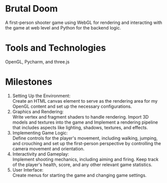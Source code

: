 # Brutal Doom
A first-person shooter game using WebGL for rendering and interacting with the game at web level  and Python for the backend logic.

# Tools and Technologies
OpenGL, Pycharm, and three.js

# Milestones
1. Setting Up the Environment: <br>
Create an HTML canvas element to serve as the rendering area for my OpenGL content and set up the necessary configurations.
2. Graphics and Rendering: <br>
Write vertex and fragment shaders to handle rendering. Import 3D models and textures into the game and Implement a rendering pipeline that includes aspects like lighting, shadows, textures, and effects.
3. Implementing Game Logic: <br>
Define controls for the player's movement, including walking, jumping, and crouching and set up the first-person perspective by controlling the camera movement and orientation.
4. Interactivity and Gameplay: <br>
Implement shooting mechanics, including aiming and firing. Keep track of the player's health, score, and any other relevant game statistics.
5. User Interface: <br>
Create menus for starting the game and changing game settings.